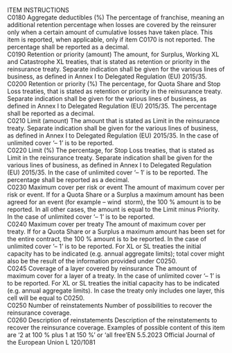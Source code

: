  
ITEM  INSTRUCTIONS  
C0180  Aggregate deductibles (%)  The percentage of franchise, meaning an additional retention percentage when 
losses are covered by the reinsurer only when a certain amount of cumulative 
losses have taken place. This item is reported, when applicable, only if item 
C0170 is not reported. 
The percentage shall be reported as a decimal.  
C0190  Retention or priority (amount)  The amount, for Surplus, Working XL and Catastrophe XL treaties, that is stated 
as retention or priority in the reinsurance treaty. Separate indication shall be given 
for the various lines of business, as defined in Annex I to Delegated Regulation 
(EU) 2015/35.  
C0200  Retention or priority (%)  The percentage, for Quota Share and Stop Loss treaties, that is stated as retention 
or priority in the reinsurance treaty. Separate indication shall be given for the 
various lines of business, as defined in Annex I to Delegated Regulation (EU) 
2015/35. 
The percentage shall be reported as a decimal.  
C0210  Limit (amount)  The amount that is stated as Limit in the reinsurance treaty. Separate indication 
shall be given for the various lines of business, as defined in Annex I to Delegated 
Regulation (EU) 2015/35. 
In the case of unlimited cover ‘– 1’ is to be reported.  
C0220  Limit (%)  The percentage, for Stop Loss treaties, that is stated as Limit in the reinsurance 
treaty. Separate indication shall be given for the various lines of business, as 
defined in Annex I to Delegated Regulation (EU) 2015/35. 
In the case of unlimited cover ‘– 1’ is to be reported. 
The percentage shall be reported as a decimal.  
C0230  Maximum cover per risk or 
event  The amount of maximum cover per risk or event. If for a Quota Share or a 
Surplus a maximum amount has been agreed for an event (for example – wind ­
storm), the 100 % amount is to be reported. In all other cases, the amount is 
equal to the Limit minus Priority. 
In the case of unlimited cover ‘– 1’ is to be reported.  
C0240  Maximum cover per treaty  The amount of maximum cover per treaty. If for a Quota Share or a Surplus a 
maximum amount has been set for the entire contract, the 100 % amount is to be 
reported. In the case of unlimited cover ‘– 1’ is to be reported. For XL or SL 
treaties the initial capacity has to be indicated (e.g. annual aggregate limits); total 
cover might also be the result of the information provided under C0250.  
C0245  Coverage of a layer covered by 
reinsurance  The amount of maximum cover for a layer of a treaty. In the case of unlimited 
cover ‘– 1’ is to be reported. For XL or SL treaties the initial capacity has to be 
indicated (e.g. annual aggregate limits). In case the treaty only includes one layer, 
this cell will be equal to C0250.  
C0250  Number of reinstatements  Number of possibilities to recover the reinsurance coverage.  
C0260  Description of reinstatements  Description of the reinstatements to recover the reinsurance coverage. Examples 
of possible content of this item are ‘2 at 100 % plus 1 at 150 %’ or ‘all free’EN  5.5.2023 Official Journal of the European Union L 120/1081